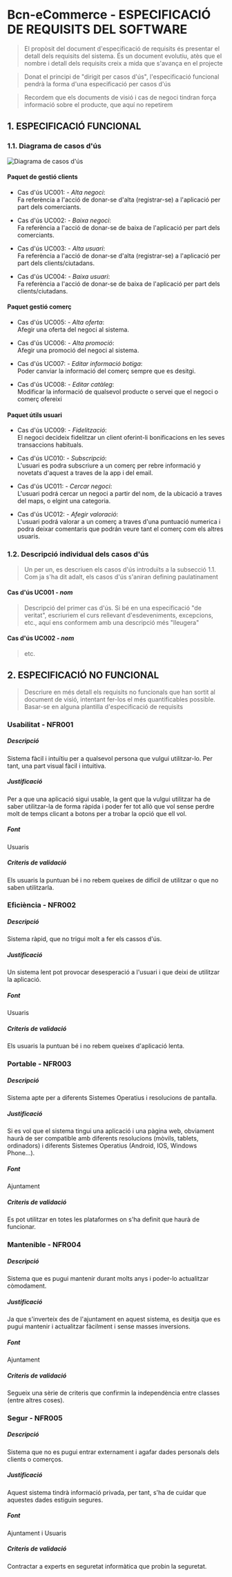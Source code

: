 ﻿# Bcn-eCommerce - ESPECIFICACIÓ DE REQUISITS DEL SOFTWARE #

> El propòsit del document d'especificació de requisits és presentar el detall dels requisits del sistema. És un document evolutiu, atès que el nombre i detall dels requisits creix a mida que s'avança en el projecte

> Donat el principi de "dirigit per casos d'ús", l'especificació funcional pendrà la forma d'una especificació per casos d'ús

> Recordem que els documents de visió i cas de negoci tindran força informació sobre el producte, que aquí no repetirem


## 1. ESPECIFICACIÓ FUNCIONAL ##

### 1.1. Diagrama de casos d'ús

![Diagrama de casos d'ús](img/DiagramaCasosUs.png "Diagrama de casos d'ús")

#### Paquet de gestió clients
- Cas d'ús UC001: - *Alta negoci*:  
Fa referència a l'acció de donar-se d'alta (registrar-se) a l'aplicació per part dels comerciants.

- Cas d'ús UC002: - *Baixa negoci*:  
Fa referència a l'acció de donar-se de baixa de l'aplicació per part dels comerciants.

- Cas d'ús UC003: - *Alta usuari*:  
Fa referència a l'acció de donar-se d'alta (registrar-se) a l'aplicació per part dels clients/ciutadans.

- Cas d'ús UC004: - *Baixa usuari*:  
Fa referència a l'acció de donar-se de baixa de l'aplicació per part dels clients/ciutadans.

#### Paquet gestió comerç
- Cas d'ús UC005: - *Alta oferta*:  
Afegir una oferta del negoci al sistema.  

- Cas d'ús UC006: - *Alta promoció*:  
Afegir una promoció del negoci al sistema.  

- Cas d'ús UC007: - *Editar informació botiga*:  
Poder canviar la informació del comerç sempre que es desitgi.

- Cas d'ús UC008: - *Editar catàleg*:  
Modificar la informació de qualsevol producte o servei que el negoci o comerç ofereixi

#### Paquet útils usuari
- Cas d'ús UC009: - *Fidelització*:  
El negoci decideix fidelitzar un client oferint-li bonificacions en les
seves transaccions habituals.

- Cas d'ús UC010: - *Subscripció*:  
L'usuari es podra subscriure a un comerç per rebre informació y novetats d'aquest a traves de
la app i del email.

- Cas d'ús UC011: - *Cercar negoci*:  
L'usuari podrá cercar un negoci a partir del nom, de la ubicació a traves del maps, o elgint
una categoria.

- Cas d'ús UC012: - *Afegir valoració*:  
L'usuari podrá valorar a un comerç a traves d'una puntuació numerica i podra deixar comentaris que podrán
veure tant el comerç com els altres usuaris.

### 1.2. Descripció individual dels casos d'ús

> Un per un, es descriuen els casos d'ús introduïts a la subsecció 1.1. Com ja s'ha dit adalt, els casos d'ús s'aniran defining paulatinament

#### Cas d'ús UC001 - *nom* ####

> Descripció del primer cas d'ús. Si bé en una especificació "de veritat", escriuriem el curs rellevant d'esdeveniments, excepcions, etc., aquí ens conformem amb una descripció més "lleugera"

#### Cas d'ús UC002 - *nom* ####

> etc.

## 2. ESPECIFICACIÓ NO FUNCIONAL ##

> Descriure en més detall els requisits no funcionals que han sortit al document de visió, intentant fer-los el més quantificables possible. Basar-se en alguna plantilla d'especificació de requisits

### Usabilitat - NFR001
##### Descripció
Sistema fàcil i intuïtiu per a qualsevol persona que vulgui utilitzar-lo. Per tant, una part visual fàcil i intuitiva.
##### Justificació
Per a que una aplicació sigui usable, la gent que la vulgui utilitzar ha de saber utilitzar-la de forma ràpida i poder fer tot allò que vol sense perdre molt de temps clicant a botons per a trobar la opció que ell vol.
##### Font
Usuaris
##### Criteris de  validació
Els usuaris la puntuan bé i no rebem queixes de díficil de utilitzar o que no saben utilitzarla.  



### Eficiència - NFR002
##### Descripció
Sistema ràpid, que no trigui molt a fer els cassos d'ús.
##### Justificació
Un sistema lent pot provocar desesperació a l'usuari i que deixi de utilitzar la aplicació. 
##### Font
Usuaris
##### Criteris de  validació
Els usuaris la puntuan bé i no rebem queixes d'aplicació lenta.


### Portable - NFR003
##### Descripció
Sistema apte per a diferents Sistemes Operatius i resolucions de pantalla.
##### Justificació
Si es vol que el sistema tingui una aplicació i una pàgina web, obviament haurà de ser compatible amb diferents resolucions (mòvils, tablets, ordinadors) i diferents Sistemes Operatius (Android, IOS, Windows Phone...).
##### Font
Ajuntament
##### Criteris de  validació
Es pot utilitzar en totes les plataformes on s'ha definit que haurà de funcionar.


### Mantenible - NFR004
##### Descripció
Sistema que es pugui mantenir durant molts anys i poder-lo actualitzar còmodament.
##### Justificació
Ja que s'inverteix des de l'ajuntament en aquest sistema, es desitja que es pugui mantenir i actualitzar fàcilment i sense masses inversions.
##### Font
Ajuntament
##### Criteris de  validació
Segueix una sèrie de criteris que confirmin la independència entre classes (entre altres coses).


### Segur - NFR005
##### Descripció
Sistema que no es pugui entrar externament i agafar dades personals dels clients o comerços.
##### Justificació
Aquest sistema tindrà informació privada, per tant, s'ha de cuidar que aquestes dades estiguin segures.
##### Font
Ajuntament i Usuaris
##### Criteris de  validació
Contractar a experts en seguretat informàtica que probin la seguretat.
